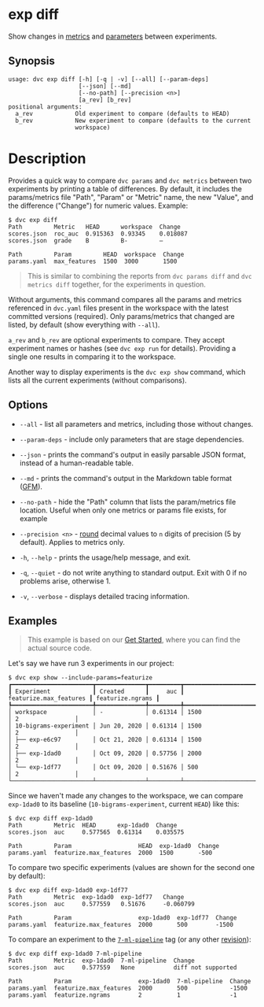 # exp diff

Show changes in [metrics](/doc/command-reference/metrics) and
[parameters](/doc/command-reference/params) between experiments.

## Synopsis

```usage
usage: dvc exp diff [-h] [-q | -v] [--all] [--param-deps]
                    [--json] [--md]
                    [--no-path] [--precision <n>]
                    [a_rev] [b_rev]
positional arguments:
  a_rev            Old experiment to compare (defaults to HEAD)
  b_rev            New experiment to compare (defaults to the current
                   workspace)
```

# Description

Provides a quick way to compare `dvc params` and `dvc metrics` between two
experiments by printing a table of differences. By default, it includes the
params/metrics file "Path", "Param" or "Metric" name, the new "Value", and the
difference ("Change") for numeric values. Example:

```dvc
$ dvc exp diff
Path         Metric   HEAD      workspace  Change
scores.json  roc_auc  0.915363  0.93345    0.018087
scores.json  grade    B         B-         —

Path         Param         HEAD  workspace  Change
params.yaml  max_features  1500  3000       1500
```

> This is similar to combining the reports from `dvc params diff` and
> `dvc metrics diff` together, for the experiments in question.

Without arguments, this command compares all the params and metrics referenced
in `dvc.yaml` files present in the <abbr>workspace</abbr> with the latest
committed versions (required). Only params/metrics that changed are listed, by
default (show everything with `--all`).

`a_rev` and `b_rev` are optional experiments to compare. They accept experiment
names or hashes (see `dvc exp run` for details). Providing a single one results
in comparing it to the workspace.

Another way to display experiments is the `dvc exp show` command, which lists
all the current experiments (without comparisons).

## Options

- `--all` - list all parameters and metrics, including those without changes.

- `--param-deps` - include only parameters that are stage dependencies.

- `--json` - prints the command's output in easily parsable JSON format, instead
  of a human-readable table.

- `--md` - prints the command's output in the Markdown table format
  ([GFM](https://github.github.com/gfm/#tables-extension-)).

- `--no-path` - hide the "Path" column that lists the param/metrics file
  location. Useful when only one metrics or params file exists, for example

- `--precision <n>` -
  [round](https://docs.python.org/3/library/functions.html#round) decimal values
  to `n` digits of precision (5 by default). Applies to metrics only.
- `-h`, `--help` - prints the usage/help message, and exit.

- `-q`, `--quiet` - do not write anything to standard output. Exit with 0 if no
  problems arise, otherwise 1.

- `-v`, `--verbose` - displays detailed tracing information.

## Examples

> This example is based on our [Get Started](/doc/start/experiments), where you
> can find the actual source code.

Let's say we have run 3 experiments in our project:

```dvc
$ dvc exp show --include-params=featurize
┏━━━━━━━━━━━━━━━━━━━━━━━┳━━━━━━━━━━━━━━┳━━━━━━━━━┳━━━━━━━━━━━━━━━━━━━━━━━━┳━━━━━━━━━━━━━━━━━━┓
┃ Experiment            ┃ Created      ┃     auc ┃ featurize.max_features ┃ featurize.ngrams ┃
┡━━━━━━━━━━━━━━━━━━━━━━━╇━━━━━━━━━━━━━━╇━━━━━━━━━╇━━━━━━━━━━━━━━━━━━━━━━━━╇━━━━━━━━━━━━━━━━━━┩
│ workspace             │ -            │ 0.61314 │ 1500                   │ 2                │
│ 10-bigrams-experiment │ Jun 20, 2020 │ 0.61314 │ 1500                   │ 2                │
│ ├── exp-e6c97         │ Oct 21, 2020 │ 0.61314 │ 1500                   │ 2                │
│ ├── exp-1dad0         │ Oct 09, 2020 │ 0.57756 │ 2000                   │ 2                │
│ └── exp-1df77         │ Oct 09, 2020 │ 0.51676 │ 500                    │ 2                │
└───────────────────────┴──────────────┴─────────┴────────────────────────┴──────────────────┘
```

Since we haven't made any changes to the workspace, we can compare `exp-1dad0`
to its baseline (`10-bigrams-experiment`, current `HEAD`) like this:

```dvc
$ dvc exp diff exp-1dad0
Path         Metric  HEAD      exp-1dad0  Change
scores.json  auc     0.577565  0.61314    0.035575

Path         Param                   HEAD  exp-1dad0  Change
params.yaml  featurize.max_features  2000  1500       -500
```

To compare two specific experiments (values are shown for the second one by
default):

```dvc
$ dvc exp diff exp-1dad0 exp-1df77
Path         Metric  exp-1dad0  exp-1df77   Change
scores.json  auc     0.577559   0.51676     -0.060799

Path         Param                   exp-1dad0  exp-1df77  Change
params.yaml  featurize.max_features  2000       500        -1500
```

To compare an experiment to the
[`7-ml-pipeline`](https://github.com/iterative/example-get-started/releases/tag/7-ml-pipeline)
tag (or any other [revision](https://git-scm.com/docs/revisions)):

```dvc
$ dvc exp diff exp-1dad0 7-ml-pipeline
Path         Metric  exp-1dad0  7-ml-pipeline  Change
scores.json  auc     0.577559   None           diff not supported

Path         Param                   exp-1dad0  7-ml-pipeline  Change
params.yaml  featurize.max_features  2000       500            -1500
params.yaml  featurize.ngrams        2          1              -1
```
